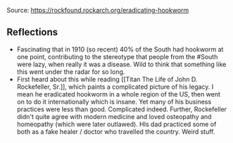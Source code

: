Source: https://rockfound.rockarch.org/eradicating-hookworm

## Reflections
- Fascinating that in 1910 (so recent) 40% of the South had hookworm at one point, contributing to the stereotype that people from the #South were lazy, when really it was a disease. Wild to think that something like this went under the radar for so long. 
- First heard about this while reading [[Titan The Life of John D. Rockefeller, Sr.]], which paints a complicated picture of his legacy. I mean he eradicated hookworm in a whole region of the US, then went on to do it internationally which is insane. Yet many of his business practices were less than good. Complicated indeed. Further, Rockefeller didn't quite agree with modern medicine and loved osteopathy and homeopathy (which were later outlawed). HIs dad practiced some of both as a fake healer / doctor who travelled the country. Weird stuff. 